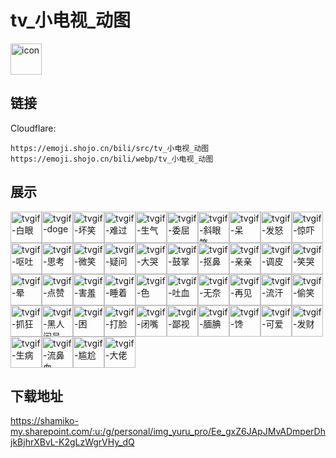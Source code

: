 # tv_小电视_动图
<img src="https://emoji.shojo.cn/bili/src/tv_小电视_动图/icon.gif" width="50" height="50" alt="icon">

## 链接
Cloudflare:
```
https://emoji.shojo.cn/bili/src/tv_小电视_动图
https://emoji.shojo.cn/bili/webp/tv_小电视_动图
```
## 展示
<img src="https://emoji.shojo.cn/bili/src/tv_小电视_动图/tvgif-白眼.gif" width="50" height="50" alt="tvgif-白眼"><img src="https://emoji.shojo.cn/bili/src/tv_小电视_动图/tvgif-doge.gif" width="50" height="50" alt="tvgif-doge"><img src="https://emoji.shojo.cn/bili/src/tv_小电视_动图/tvgif-坏笑.gif" width="50" height="50" alt="tvgif-坏笑"><img src="https://emoji.shojo.cn/bili/src/tv_小电视_动图/tvgif-难过.gif" width="50" height="50" alt="tvgif-难过"><img src="https://emoji.shojo.cn/bili/src/tv_小电视_动图/tvgif-生气.gif" width="50" height="50" alt="tvgif-生气"><img src="https://emoji.shojo.cn/bili/src/tv_小电视_动图/tvgif-委屈.gif" width="50" height="50" alt="tvgif-委屈"><img src="https://emoji.shojo.cn/bili/src/tv_小电视_动图/tvgif-斜眼笑.gif" width="50" height="50" alt="tvgif-斜眼笑"><img src="https://emoji.shojo.cn/bili/src/tv_小电视_动图/tvgif-呆.gif" width="50" height="50" alt="tvgif-呆"><img src="https://emoji.shojo.cn/bili/src/tv_小电视_动图/tvgif-发怒.gif" width="50" height="50" alt="tvgif-发怒"><img src="https://emoji.shojo.cn/bili/src/tv_小电视_动图/tvgif-惊吓.gif" width="50" height="50" alt="tvgif-惊吓"><img src="https://emoji.shojo.cn/bili/src/tv_小电视_动图/tvgif-呕吐.gif" width="50" height="50" alt="tvgif-呕吐"><img src="https://emoji.shojo.cn/bili/src/tv_小电视_动图/tvgif-思考.gif" width="50" height="50" alt="tvgif-思考"><img src="https://emoji.shojo.cn/bili/src/tv_小电视_动图/tvgif-微笑.gif" width="50" height="50" alt="tvgif-微笑"><img src="https://emoji.shojo.cn/bili/src/tv_小电视_动图/tvgif-疑问.gif" width="50" height="50" alt="tvgif-疑问"><img src="https://emoji.shojo.cn/bili/src/tv_小电视_动图/tvgif-大哭.gif" width="50" height="50" alt="tvgif-大哭"><img src="https://emoji.shojo.cn/bili/src/tv_小电视_动图/tvgif-鼓掌.gif" width="50" height="50" alt="tvgif-鼓掌"><img src="https://emoji.shojo.cn/bili/src/tv_小电视_动图/tvgif-抠鼻.gif" width="50" height="50" alt="tvgif-抠鼻"><img src="https://emoji.shojo.cn/bili/src/tv_小电视_动图/tvgif-亲亲.gif" width="50" height="50" alt="tvgif-亲亲"><img src="https://emoji.shojo.cn/bili/src/tv_小电视_动图/tvgif-调皮.gif" width="50" height="50" alt="tvgif-调皮"><img src="https://emoji.shojo.cn/bili/src/tv_小电视_动图/tvgif-笑哭.gif" width="50" height="50" alt="tvgif-笑哭"><img src="https://emoji.shojo.cn/bili/src/tv_小电视_动图/tvgif-晕.gif" width="50" height="50" alt="tvgif-晕"><img src="https://emoji.shojo.cn/bili/src/tv_小电视_动图/tvgif-点赞.gif" width="50" height="50" alt="tvgif-点赞"><img src="https://emoji.shojo.cn/bili/src/tv_小电视_动图/tvgif-害羞.gif" width="50" height="50" alt="tvgif-害羞"><img src="https://emoji.shojo.cn/bili/src/tv_小电视_动图/tvgif-睡着.gif" width="50" height="50" alt="tvgif-睡着"><img src="https://emoji.shojo.cn/bili/src/tv_小电视_动图/tvgif-色.gif" width="50" height="50" alt="tvgif-色"><img src="https://emoji.shojo.cn/bili/src/tv_小电视_动图/tvgif-吐血.gif" width="50" height="50" alt="tvgif-吐血"><img src="https://emoji.shojo.cn/bili/src/tv_小电视_动图/tvgif-无奈.gif" width="50" height="50" alt="tvgif-无奈"><img src="https://emoji.shojo.cn/bili/src/tv_小电视_动图/tvgif-再见.gif" width="50" height="50" alt="tvgif-再见"><img src="https://emoji.shojo.cn/bili/src/tv_小电视_动图/tvgif-流汗.gif" width="50" height="50" alt="tvgif-流汗"><img src="https://emoji.shojo.cn/bili/src/tv_小电视_动图/tvgif-偷笑.gif" width="50" height="50" alt="tvgif-偷笑"><img src="https://emoji.shojo.cn/bili/src/tv_小电视_动图/tvgif-抓狂.gif" width="50" height="50" alt="tvgif-抓狂"><img src="https://emoji.shojo.cn/bili/src/tv_小电视_动图/tvgif-黑人问号.gif" width="50" height="50" alt="tvgif-黑人问号"><img src="https://emoji.shojo.cn/bili/src/tv_小电视_动图/tvgif-困.gif" width="50" height="50" alt="tvgif-困"><img src="https://emoji.shojo.cn/bili/src/tv_小电视_动图/tvgif-打脸.gif" width="50" height="50" alt="tvgif-打脸"><img src="https://emoji.shojo.cn/bili/src/tv_小电视_动图/tvgif-闭嘴.gif" width="50" height="50" alt="tvgif-闭嘴"><img src="https://emoji.shojo.cn/bili/src/tv_小电视_动图/tvgif-鄙视.gif" width="50" height="50" alt="tvgif-鄙视"><img src="https://emoji.shojo.cn/bili/src/tv_小电视_动图/tvgif-腼腆.gif" width="50" height="50" alt="tvgif-腼腆"><img src="https://emoji.shojo.cn/bili/src/tv_小电视_动图/tvgif-馋.gif" width="50" height="50" alt="tvgif-馋"><img src="https://emoji.shojo.cn/bili/src/tv_小电视_动图/tvgif-可爱.gif" width="50" height="50" alt="tvgif-可爱"><img src="https://emoji.shojo.cn/bili/src/tv_小电视_动图/tvgif-发财.gif" width="50" height="50" alt="tvgif-发财"><img src="https://emoji.shojo.cn/bili/src/tv_小电视_动图/tvgif-生病.gif" width="50" height="50" alt="tvgif-生病"><img src="https://emoji.shojo.cn/bili/src/tv_小电视_动图/tvgif-流鼻血.gif" width="50" height="50" alt="tvgif-流鼻血"><img src="https://emoji.shojo.cn/bili/src/tv_小电视_动图/tvgif-尴尬.gif" width="50" height="50" alt="tvgif-尴尬"><img src="https://emoji.shojo.cn/bili/src/tv_小电视_动图/tvgif-大佬.gif" width="50" height="50" alt="tvgif-大佬">

## 下载地址

https://shamiko-my.sharepoint.com/:u:/g/personal/img_yuru_pro/Ee_gxZ6JApJMvADmperDhjkBjhrXBvL-K2gLzWgrVHy_dQ